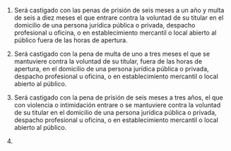 1. Será castigado con las penas de prisión de seis meses a un año y multa de seis a diez meses el que entrare contra la voluntad de su titular en el domicilio de una persona jurídica pública o privada, despacho profesional u oficina, o en establecimiento mercantil o local abierto al público fuera de las horas de apertura.

2. Será castigado con la pena de multa de uno a tres meses el que se mantuviere contra la voluntad de su titular, fuera de las horas de apertura, en el domicilio de una persona jurídica pública o privada, despacho profesional u oficina, o en establecimiento mercantil o local abierto al público.

3. Será castigado con la pena de prisión de seis meses a tres años, el que con violencia o intimidación entrare o se mantuviere contra la voluntad de su titular en el domicilio de una persona jurídica pública o privada, despacho profesional u oficina, o en establecimiento mercantil o local abierto al público.
4. 